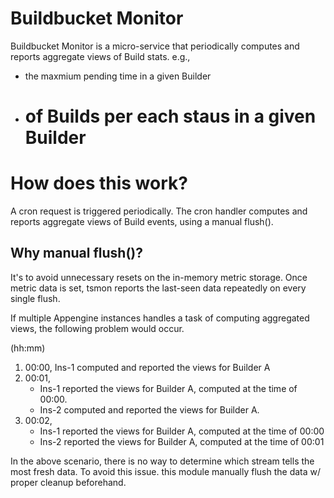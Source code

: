 # Buildbucket Monitor

Buildbucket Monitor is a micro-service that periodically computes and reports
aggregate views of Build stats.
e.g.,
- the maxmium pending time in a given Builder
- # of Builds per each staus in a given Builder

# How does this work?
A cron request is triggered periodically. The cron handler computes
and reports aggregate views of Build events, using a manual flush().

## Why manual flush()?
It's to avoid unnecessary resets on the in-memory metric storage.
Once metric data is set, tsmon reports the last-seen data repeatedly
on every single flush.

If multiple Appengine instances handles a task of computing aggregated
views, the following problem would occur.

(hh:mm)
1. 00:00, Ins-1 computed and reported the views for Builder A
2. 00:01,
    - Ins-1 reported the views for Builder A, computed at the time of 00:00.
    - Ins-2 computed and reported the views for Builder A.
3. 00:02,
    - Ins-1 reported the views for Builder A, computed at the time of 00:00
    - Ins-2 reported the views for Builder A, computed at the time of 00:01

In the above scenario, there is no way to determine which stream tells
the most fresh data. To avoid this issue. this module manually flush
the data w/ proper cleanup beforehand.
